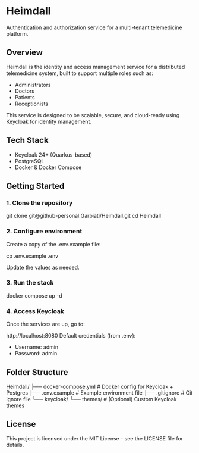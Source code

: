 # Heimdall

Authentication and authorization service for a multi-tenant telemedicine platform.

## Overview

Heimdall is the identity and access management service for a distributed telemedicine system, built to support multiple roles such as:

- Administrators
- Doctors
- Patients
- Receptionists

This service is designed to be scalable, secure, and cloud-ready using Keycloak for identity management.

## Tech Stack

- Keycloak 24+ (Quarkus-based)
- PostgreSQL
- Docker & Docker Compose

## Getting Started

### 1. Clone the repository

git clone git@github-personal:Garbiati/Heimdall.git
cd Heimdall

### 2. Configure environment

Create a copy of the .env.example file:

cp .env.example .env

Update the values as needed.

### 3. Run the stack

docker compose up -d

### 4. Access Keycloak

Once the services are up, go to:

http://localhost:8080
Default credentials (from .env):

- Username: admin
- Password: admin

## Folder Structure

Heimdall/
├── docker-compose.yml       # Docker config for Keycloak + Postgres
├── .env.example             # Example environment file
├── .gitignore               # Git ignore file
└── keycloak/
    └── themes/              # (Optional) Custom Keycloak themes

## License

This project is licensed under the MIT License - see the LICENSE file for details.

